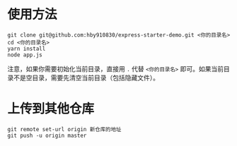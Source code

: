 # 使用方法

```
git clone git@github.com:hby910830/express-starter-demo.git <你的目录名>
cd <你的目录名>
yarn install
node app.js 
```

注意，如果你需要初始化当前目录，直接用 `.` 代替 `<你的目录名>` 即可。如果当前目录不是空目录，需要先清空当前目录（包括隐藏文件）。

# 上传到其他仓库

```
git remote set-url origin 新仓库的地址
git push -u origin master
```